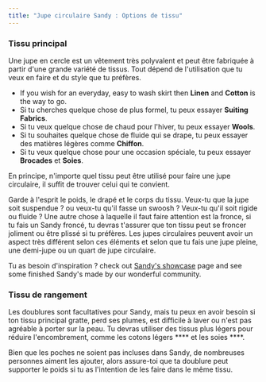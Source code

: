 ```yaml
---
title: "Jupe circulaire Sandy : Options de tissu"
---
```


### Tissu principal

Une jupe en cercle est un vêtement très polyvalent et peut être fabriquée à partir d'une grande variété de tissus. Tout dépend de l'utilisation que tu veux en faire et du style que tu préfères.

- If you wish for an everyday, easy to wash skirt then **Linen** and **Cotton** is the way to go.
- Si tu cherches quelque chose de plus formel, tu peux essayer **Suiting Fabrics**.
- Si tu veux quelque chose de chaud pour l'hiver, tu peux essayer **Wools**.
- Si tu souhaites quelque chose de fluide qui se drape, tu peux essayer des matières légères comme **Chiffon**.
- Si tu veux quelque chose pour une occasion spéciale, tu peux essayer **Brocades** et **Soies**.

En principe, n'importe quel tissu peut être utilisé pour faire une jupe circulaire, il suffit de trouver celui qui te convient.

<Tip>

Garde à l'esprit le poids, le drapé et le corps du tissu. Veux-tu que la jupe soit suspendue ? ou veux-tu qu'il fasse un swoosh ? Veux-tu qu'il soit rigide ou fluide ?
Une autre chose à laquelle il faut faire attention est la fronce, si tu fais un Sandy froncé, tu devras t'assurer que ton tissu peut se froncer joliment ou être plissé si tu préfères.
Les jupes circulaires peuvent avoir un aspect très différent selon ces éléments et selon que tu fais une jupe pleine, une demi-jupe ou un quart de jupe circulaire.

</Tip>

<Note>

Tu as besoin d'inspiration ? check out [Sandy's showcase](/showcase#filter="sandy") page and see some finished Sandy's made by our wonderful community.

</Note>

### Tissu de rangement

Les doublures sont facultatives pour Sandy, mais tu peux en avoir besoin si ton tissu principal gratte, perd ses plumes, est difficile à laver ou n'est pas agréable à porter sur la peau. Tu devras utiliser des tissus plus légers pour réduire l'encombrement, comme les cotons légers **** et les soies ****.

<Note>

Bien que les poches ne soient pas incluses dans Sandy, de nombreuses personnes aiment les ajouter, alors assure-toi que ta doublure peut supporter le poids si tu as l'intention de les faire dans le même tissu.

</Note>
